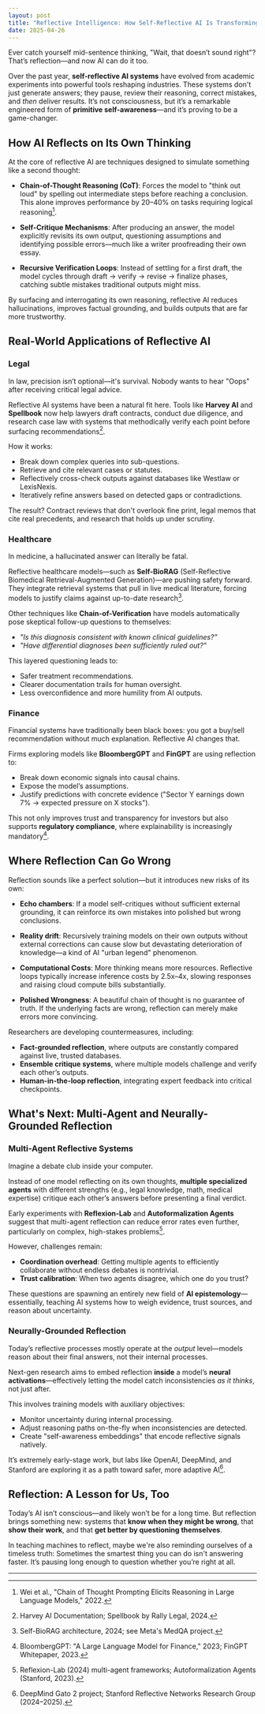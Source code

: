 ```yaml
---
layout: post
title: "Reflective Intelligence: How Self-Reflective AI Is Transforming Industries"
date: 2025-04-26
---
```


Ever catch yourself mid-sentence thinking, "Wait, that doesn’t sound right"? That’s reflection—and now AI can do it too.

Over the past year, **self-reflective AI systems** have evolved from academic experiments into powerful tools reshaping industries. These systems don't just generate answers; they pause, review their reasoning, correct mistakes, and *then* deliver results. It’s not consciousness, but it’s a remarkable engineered form of **primitive self-awareness**—and it’s proving to be a game-changer.

## How AI Reflects on Its Own Thinking

At the core of reflective AI are techniques designed to simulate something like a second thought:

- **Chain-of-Thought Reasoning (CoT)**: Forces the model to "think out loud" by spelling out intermediate steps before reaching a conclusion. This alone improves performance by 20–40% on tasks requiring logical reasoning[^1].

- **Self-Critique Mechanisms**: After producing an answer, the model explicitly revisits its own output, questioning assumptions and identifying possible errors—much like a writer proofreading their own essay.

- **Recursive Verification Loops**: Instead of settling for a first draft, the model cycles through draft → verify → revise → finalize phases, catching subtle mistakes traditional outputs might miss.

By surfacing and interrogating its own reasoning, reflective AI reduces hallucinations, improves factual grounding, and builds outputs that are far more trustworthy.

## Real-World Applications of Reflective AI

### Legal

In law, precision isn’t optional—it's survival. Nobody wants to hear "Oops" after receiving critical legal advice.

Reflective AI systems have been a natural fit here. Tools like **Harvey AI** and **Spellbook** now help lawyers draft contracts, conduct due diligence, and research case law with systems that methodically verify each point before surfacing recommendations[^2].

How it works:
- Break down complex queries into sub-questions.
- Retrieve and cite relevant cases or statutes.
- Reflectively cross-check outputs against databases like Westlaw or LexisNexis.
- Iteratively refine answers based on detected gaps or contradictions.

The result? Contract reviews that don't overlook fine print, legal memos that cite real precedents, and research that holds up under scrutiny.

### Healthcare

In medicine, a hallucinated answer can literally be fatal.

Reflective healthcare models—such as **Self-BioRAG** (Self-Reflective Biomedical Retrieval-Augmented Generation)—are pushing safety forward. They integrate retrieval systems that pull in live medical literature, forcing models to justify claims against up-to-date research[^3].

Other techniques like **Chain-of-Verification** have models automatically pose skeptical follow-up questions to themselves:
- _"Is this diagnosis consistent with known clinical guidelines?"_
- _"Have differential diagnoses been sufficiently ruled out?"_

This layered questioning leads to:
- Safer treatment recommendations.
- Clearer documentation trails for human oversight.
- Less overconfidence and more humility from AI outputs.

### Finance

Financial systems have traditionally been black boxes: you got a buy/sell recommendation without much explanation. Reflective AI changes that.

Firms exploring models like **BloombergGPT** and **FinGPT** are using reflection to:
- Break down economic signals into causal chains.
- Expose the model’s assumptions.
- Justify predictions with concrete evidence ("Sector Y earnings down 7% → expected pressure on X stocks").

This not only improves trust and transparency for investors but also supports **regulatory compliance**, where explainability is increasingly mandatory[^4].

## Where Reflection Can Go Wrong

Reflection sounds like a perfect solution—but it introduces new risks of its own:

- **Echo chambers**: If a model self-critiques without sufficient external grounding, it can reinforce its own mistakes into polished but wrong conclusions.

- **Reality drift**: Recursively training models on their own outputs without external corrections can cause slow but devastating deterioration of knowledge—a kind of AI "urban legend" phenomenon.

- **Computational Costs**: More thinking means more resources. Reflective loops typically increase inference costs by 2.5x–4x, slowing responses and raising cloud compute bills substantially.

- **Polished Wrongness**: A beautiful chain of thought is no guarantee of truth. If the underlying facts are wrong, reflection can merely make errors more convincing.

Researchers are developing countermeasures, including:
- **Fact-grounded reflection**, where outputs are constantly compared against live, trusted databases.
- **Ensemble critique systems**, where multiple models challenge and verify each other’s outputs.
- **Human-in-the-loop reflection**, integrating expert feedback into critical checkpoints.

## What's Next: Multi-Agent and Neurally-Grounded Reflection

### Multi-Agent Reflective Systems

Imagine a debate club inside your computer.

Instead of one model reflecting on its own thoughts, **multiple specialized agents** with different strengths (e.g., legal knowledge, math, medical expertise) critique each other’s answers before presenting a final verdict.

Early experiments with **Reflexion-Lab** and **Autoformalization Agents** suggest that multi-agent reflection can reduce error rates even further, particularly on complex, high-stakes problems[^5].

However, challenges remain:
- **Coordination overhead**: Getting multiple agents to efficiently collaborate without endless debates is nontrivial.
- **Trust calibration**: When two agents disagree, which one do you trust?

These questions are spawning an entirely new field of **AI epistemology**—essentially, teaching AI systems how to weigh evidence, trust sources, and reason about uncertainty.

### Neurally-Grounded Reflection

Today’s reflective processes mostly operate at the *output* level—models reason about their final answers, not their internal processes.

Next-gen research aims to embed reflection **inside** a model’s **neural activations**—effectively letting the model catch inconsistencies *as it thinks*, not just after.

This involves training models with auxiliary objectives:
- Monitor uncertainty during internal processing.
- Adjust reasoning paths on-the-fly when inconsistencies are detected.
- Create "self-awareness embeddings" that encode reflective signals natively.

It’s extremely early-stage work, but labs like OpenAI, DeepMind, and Stanford are exploring it as a path toward safer, more adaptive AI[^6].

## Reflection: A Lesson for Us, Too

Today’s AI isn’t conscious—and likely won’t be for a long time.
But reflection brings something new: systems that **know when they might be wrong**, that **show their work**, and that **get better by questioning themselves**.

In teaching machines to reflect, maybe we're also reminding ourselves of a timeless truth:
Sometimes the smartest thing you can do isn't answering faster.
It’s pausing long enough to question whether you’re right at all.

---

[^1]: Wei et al., "Chain of Thought Prompting Elicits Reasoning in Large Language Models," 2022.
[^2]: Harvey AI Documentation; Spellbook by Rally Legal, 2024.
[^3]: Self-BioRAG architecture, 2024; see Meta's MedQA project.
[^4]: BloombergGPT: "A Large Language Model for Finance," 2023; FinGPT Whitepaper, 2023.
[^5]: Reflexion-Lab (2024) multi-agent frameworks; Autoformalization Agents (Stanford, 2023).
[^6]: DeepMind Gato 2 project; Stanford Reflective Networks Research Group (2024–2025).
